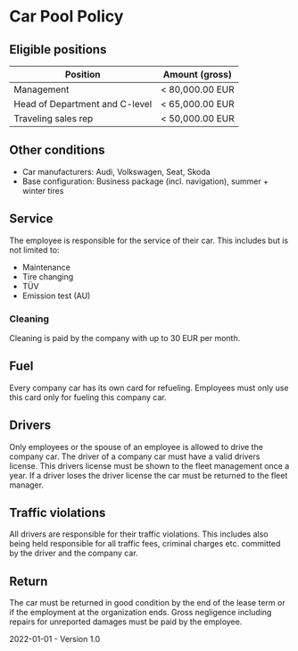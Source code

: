 # Car Pool Policy

## Eligible positions

| Position             | Amount (gross)    |
| -------------------- | ----------------- |
| Management           | < 80,000.00 EUR   |
| Head of Department and C-level   | < 65,000.00 EUR   |
| Traveling sales rep | < 50,000.00 EUR   |

## Other conditions

* Car manufacturers: Audi, Volkswagen, Seat, Skoda
* Base configuration: Business package (incl. navigation), summer + winter tires

## Service

The employee is responsible for the service of their car. This includes but is not limited to:

* Maintenance
* Tire changing
* TÜV
* Emission test (AU)

### Cleaning

Cleaning is paid by the company with up to 30 EUR per month.

## Fuel

Every company car has its own card for refueling. Employees must only use this card only for fueling this company car.

## Drivers

Only employees or the spouse of an employee is allowed to drive the company car. The driver of a company car must have a valid drivers license. This drivers license must be shown to the fleet management once a year. If a driver loses the driver license the car must be returned to the fleet manager.

## Traffic violations

All drivers are responsible for their traffic violations. This includes also being held responsible for all traffic fees, criminal charges etc. committed by the driver and the company car.

## Return

The car must be returned in good condition by the end of the lease term or if the employment at the organization ends. Gross negligence including repairs for unreported damages must be paid by the employee.





2022-01-01 - Version 1.0
